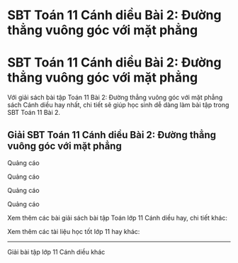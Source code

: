 # SBT Toán 11 Cánh diều Bài 2: Đường thẳng vuông góc với mặt phẳng

# SBT Toán 11 Cánh diều Bài 2: Đường thẳng vuông góc với mặt phẳng

Với giải sách bài tập Toán 11 Bài 2: Đường thẳng vuông góc với mặt phẳng sách Cánh diều hay nhất, chi tiết sẽ giúp học sinh dễ dàng làm bài tập trong SBT Toán 11 Bài 2.

## Giải SBT Toán 11 Cánh diều Bài 2: Đường thẳng vuông góc với mặt phẳng

Quảng cáo

Quảng cáo

Quảng cáo

Quảng cáo

Xem thêm các bài giải sách bài tập Toán lớp 11 Cánh diều hay, chi tiết khác:

Xem thêm các tài liệu học tốt lớp 11 hay khác:

* * *

Giải bài tập lớp 11 Cánh diều khác
